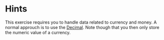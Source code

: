 # Hints

This exercise requires you to handle data related to currency and money. A normal approuch is to use the [Decimal](https://docs.microsoft.com/en-us/dotnet/api/system.decimal).
Note though that you then only store the numeric value of a currency.
